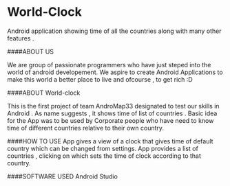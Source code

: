# World-Clock
Android application showing time of all the countries along with many other features .


####ABOUT US

We are group of passionate programmers who have just steped into the world of android developement. We aspire to create Android
Applications to make this world a better place to live and ofcourse , to get rich :D

####ABOUT World-clock

This is the first project of team AndroMap33 designated to test our skills in Android . As name suggests , it shows time of list of 
countries . Basic idea for the App was to be used by Corporate people who have need to know time of different countries relative to their
own country.

####HOW TO USE
App gives a view of a clock that gives time of default country which can be changed from settings.
App provides a list of countries , clicking on which sets the time of clock according to that country.

####SOFTWARE USED
Android Studio

